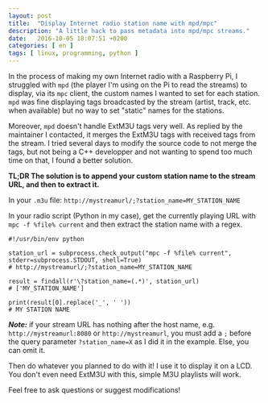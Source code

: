 ```yaml
---
layout: post
title:  "Display Internet radio station name with mpd/mpc"
description: "A little hack to pass metadata into mpd/mpc streams."
date:   2016-10-05 18:07:51 +0200
categories: [ en ]
tags: [ linux, programming, python ]
---
```


In the process of making my own Internet radio with a Raspberry Pi, I struggled with `mpd` (the player I'm using on the Pi to read the streams) to display, via its `mpc` client, the custom names I wanted to set for each station. `mpd` was fine displaying tags broadcasted by the stream (artist, track, etc. when available) but no way to set "static" names for the stations.

Moreover, `mpd` doesn't handle ExtM3U tags very well. As replied by the maintainer I contacted, it merges the ExtM3U tags with received tags from the stream.
I tried several days to modify the source code to not merge the tags, but not being a C++ developper and not wanting to spend too much time on that, I found a better solution.

**TL;DR The solution is to append your custom station name to the stream URL, and then to extract it.**

In your `.m3u` file: `http://mystreamurl/;?station_name=MY_STATION_NAME`

In your radio script (Python in my case), get the currently playing URL with `mpc -f %file% current` and then extract the station name with a regex.

    #!/usr/bin/env python
    
    station_url = subprocess.check_output("mpc -f %file% current", stderr=subprocess.STDOUT, shell=True)
    # http://mystreamurl/;?station_name=MY_STATION_NAME

    result = findall(r'\?station_name=(.*)', station_url)
    # ['MY_STATION_NAME']

    print(result[0].replace('_', ' '))
    # MY STATION NAME

***Note:*** if your stream URL has nothing after the host name, e.g. `http://mystreamurl:8080` or `http://mystreamurl`, you must add a `;` before the query parameter `?station_name=X` as I did it in the example. Else, you can omit it.

Then do whatever you planned to do with it! I use it to display it on a LCD. You don't even need ExtM3U with this, simple M3U playlists will work.

Feel free to ask questions or suggest modifications!